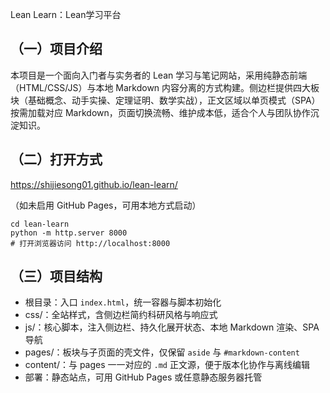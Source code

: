 Lean Learn：Lean学习平台

## （一）项目介绍

本项目是一个面向入门者与实务者的 Lean 学习与笔记网站，采用纯静态前端（HTML/CSS/JS）与本地 Markdown 内容分离的方式构建。侧边栏提供四大板块（基础概念、动手实操、定理证明、数学实战），正文区域以单页模式（SPA）按需加载对应 Markdown，页面切换流畅、维护成本低，适合个人与团队协作沉淀知识。

## （二）打开方式

https://shijiesong01.github.io/lean-learn/

（如未启用 GitHub Pages，可用本地方式启动）

```
cd lean-learn
python -m http.server 8000
# 打开浏览器访问 http://localhost:8000
```

## （三）项目结构

- 根目录：入口 `index.html`，统一容器与脚本初始化
- css/：全站样式，含侧边栏简约科研风格与响应式
- js/：核心脚本，注入侧边栏、持久化展开状态、本地 Markdown 渲染、SPA 导航
- pages/：板块与子页面的壳文件，仅保留 `aside` 与 `#markdown-content`
- content/：与 pages 一一对应的 `.md` 正文源，便于版本化协作与离线编辑
- 部署：静态站点，可用 GitHub Pages 或任意静态服务器托管
